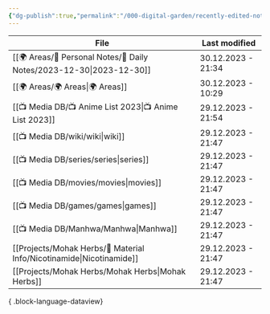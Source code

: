 ```yaml
---
{"dg-publish":true,"permalink":"/000-digital-garden/recently-edited-notes/","dgPassFrontmatter":true,"noteIcon":"3","created":"2023-12-14T09:05:52.599+05:30","updated":"2023-12-14T09:12:44.868+05:30"}
---
```


| File                                                                    | Last modified      |
| ----------------------------------------------------------------------- | ------------------ |
| [[🌍 Areas/📧 Personal Notes/📓 Daily Notes/2023-12-30\|2023-12-30]] | 30.12.2023 - 21:34 |
| [[🌍 Areas/🌍 Areas\|🌍 Areas]]                                      | 30.12.2023 - 10:29 |
| [[📺 Media DB/📺 Anime List 2023\|📺 Anime List 2023]]               | 29.12.2023 - 21:54 |
| [[📺 Media DB/wiki/wiki\|wiki]]                                      | 29.12.2023 - 21:47 |
| [[📺 Media DB/series/series\|series]]                                | 29.12.2023 - 21:47 |
| [[📺 Media DB/movies/movies\|movies]]                                | 29.12.2023 - 21:47 |
| [[📺 Media DB/games/games\|games]]                                   | 29.12.2023 - 21:47 |
| [[📺 Media DB/Manhwa/Manhwa\|Manhwa]]                                | 29.12.2023 - 21:47 |
| [[Projects/Mohak Herbs/🔬 Material Info/Nicotinamide\|Nicotinamide]] | 29.12.2023 - 21:47 |
| [[Projects/Mohak Herbs/Mohak Herbs\|Mohak Herbs]]                    | 29.12.2023 - 21:47 |

{ .block-language-dataview}